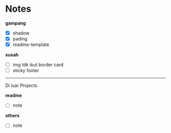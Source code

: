 # Notes

**gampang**

- [x] shadow
- [x] pading
- [x] readme-template

**susah**
- [ ] img tdk ikut border card
- [ ] sticky footer

- - -

Di luar Projects

**readme**
- [ ] note

**others**
- [ ] note